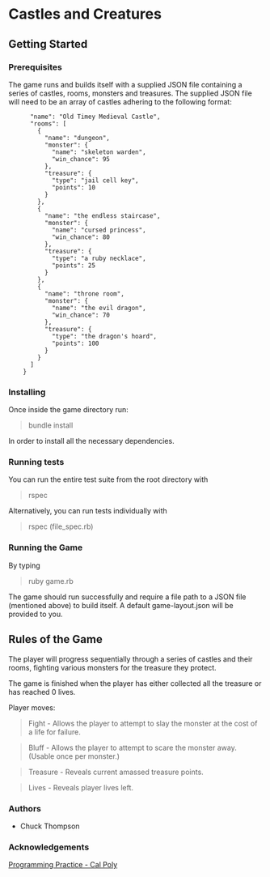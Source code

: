 # Castles and Creatures

## Getting Started

### Prerequisites

The game runs and builds itself with a supplied JSON file containing a series of castles, rooms, monsters and treasures. The supplied JSON file will need to be an array of castles adhering to the following format:

```
      "name": "Old Timey Medieval Castle",
      "rooms": [
        {
          "name": "dungeon",
          "monster": {
            "name": "skeleton warden",
            "win_chance": 95
          },
          "treasure": {
            "type": "jail cell key",
            "points": 10
          }
        },
        {
          "name": "the endless staircase",
          "monster": {
            "name": "cursed princess",
            "win_chance": 80
          },
          "treasure": {
            "type": "a ruby necklace",
            "points": 25
          }
        },
        {
          "name": "throne room",
          "monster": {
            "name": "the evil dragon",
            "win_chance": 70
          },
          "treasure": {
            "type": "the dragon's hoard",
            "points": 100
          }
        }
      ]
    }
```

### Installing

Once inside the game directory run:
> bundle install

In order to install all the necessary dependencies.

### Running tests
You can run the entire test suite from the root directory with
> rspec

Alternatively, you can run tests individually with
> rspec (file_spec.rb)

### Running the Game
By typing
> ruby game.rb

The game should run successfully and require a file path to a JSON file (mentioned above) to build itself. A default game-layout.json will be provided to you.

## Rules of the Game

The player will progress sequentially through a series of castles and their rooms, fighting various monsters for the treasure they protect. 

The game is finished when the player has either collected all the treasure or has reached 0 lives.

Player moves:
> Fight - Allows the player to attempt to slay the monster at the cost of a life for failure.

> Bluff - Allows the player to attempt to scare the monster away. (Usable once per monster.)

> Treasure - Reveals current amassed treasure points.

> Lives - Reveals player lives left.

### Authors

- Chuck Thompson

### Acknowledgements

[Programming Practice - Cal Poly](http://users.csc.calpoly.edu/~jdalbey/103/Projects/ProgrammingPractice.html)